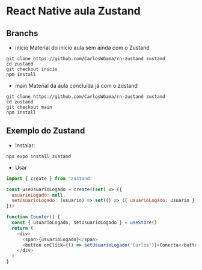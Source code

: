 # React Native aula Zustand

## Branchs

- inicio
Material do inicio aula sem ainda com o Zustand
```
git clone https://github.com/CarlosWGama/rn-zustand zustand
cd zustand
git checkout inicio
npm install
```

- main
Material da aula concluída já com o zustand
```
git clone https://github.com/CarlosWGama/rn-zustand zustand
cd zustand
git checkout main
npm install
```

## Exemplo do Zustand

- Instalar:
```
npx expo install zustand
```

- Usar

```javascript
import { create } from 'zustand'

const useUsuarioLogado = create((set) => ({
  usuarioLogado: null,
  setUsuarioLogado: (usuario) => set(() => ({ usuarioLogado: usuario })),
}))

function Counter() {
  const { usuarioLogado, setUsuarioLogado } = useStore()
  return (
    <div>
      <span>{usuarioLogado}</span>
      <button onClick={() => setUsuarioLogado('Carlos')}>Conecta</button>
    </div>
  )
}
```